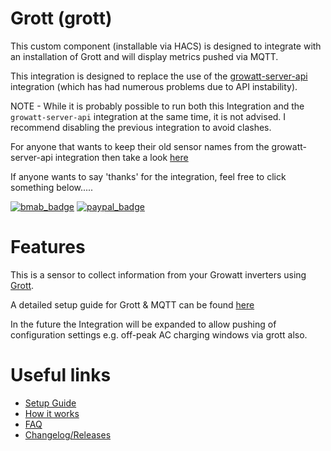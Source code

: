 # Grott (grott)
This custom component (installable via HACS) is designed to integrate with an installation of Grott and will display metrics pushed via MQTT.

This integration is designed to replace the use of the [growatt-server-api](https://github.com/muppet3000/homeassistant-growatt_server_api) integration (which has had numerous problems due to API instability).

NOTE - While it is probably possible to run both this Integration and the `growatt-server-api` integration at the same time, it is not advised. I recommend disabling the previous integration to avoid clashes.

For anyone that wants to keep their old sensor names from the growatt-server-api integration then take a look [here](https://github.com/muppet3000/homeassistant-grott/blob/main/docs/FAQ.md#how-can-i-use-grott-but-keep-my-old-sensor-names-from-the-growatt-server-api-integration)

If anyone wants to say 'thanks' for the integration, feel free to click something below..... 

[![bmab_badge](https://img.shields.io/badge/Buy_Me-A_Beer-FFDD00.svg?style=for-the-badge&logo=buymeacoffee)](https://www.buymeacoffee.com/muppet3000)
[![paypal_badge](https://img.shields.io/badge/PayPal-Beer_Fund-blue.svg?style=for-the-badge&logo=paypal)](https://www.paypal.com/paypalme/muppet3000)

# Features
This is a sensor to collect information from your Growatt inverters using [Grott](https://github.com/johanmeijer/grott).

A detailed setup guide for Grott & MQTT can be found [here](https://github.com/muppet3000/homeassistant-grott/blob/main/docs/prerequisites.md)

In the future the Integration will be expanded to allow pushing of configuration settings e.g. off-peak AC charging windows via grott also.

# Useful links
- [Setup Guide](https://github.com/muppet3000/homeassistant-grott/blob/main/docs/prerequisites.md)
- [How it works](https://github.com/muppet3000/homeassistant-grott/blob/main/docs/info/grott.md)
- [FAQ](https://github.com/muppet3000/homeassistant-grott/blob/main/docs/FAQ.md)
- [Changelog/Releases](https://github.com/muppet3000/homeassistant-grott/releases)
